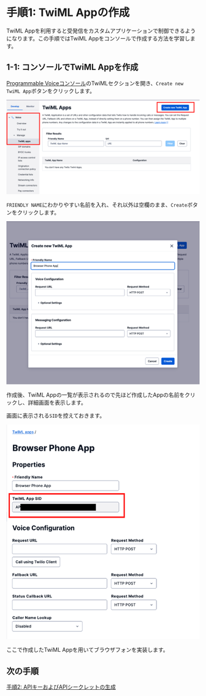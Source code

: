 #  手順1: TwiML Appの作成

TwiML Appを利用すると受発信をカスタムアプリケーションで制御できるようになります。この手順ではTwiML Appをコンソールで作成する方法を学習します。

## 1-1: コンソールでTwiML Appを作成

[Programmable Voiceコンソール](https://www.twilio.com/console/voice/twiml/apps)のTwiMLセクションを開き、`Create new TwiML App`ボタンをクリックします。

![TwiML App](../assets/02-Create-TwiML-App.png)

`FRIENDLY NAME`にわかりやすい名前を入れ、それ以外は空欄のまま、`Create`ボタンをクリックします。

![TwiML App - Create](../assets/02-Create-TwiML-App-2.png)

作成後、TwiML Appの一覧が表示されるので先ほど作成したAppの名前をクリックし、詳細画面を表示します。

画面に表示される`SID`を控えておきます。

![TwiML App - SID](../assets/02-TwiML-App-Sid.png)

ここで作成したTwiML Appを用いてブラウザフォンを実装します。

## 次の手順

[手順2: APIキーおよびAPIシークレットの生成](02-Generate-API-Key-Secret.md)